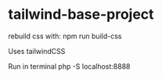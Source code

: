 # tailwind-base-project

rebuild css with:
npm run build-css

Uses tailwindCSS

Run in terminal php -S localhost:8888
